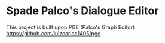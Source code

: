 # Spade Palco's Dialogue Editor

This project is built upon PGE (Palco's Graph Editor) https://github.com/luizcarlos1405/pge.

